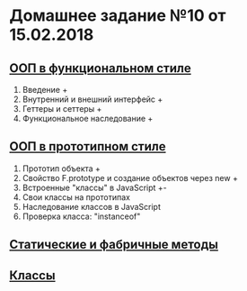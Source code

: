 # Домашнее задание №10 от 15.02.2018

## [ООП в функциональном стиле](https://learn.javascript.ru/oop)
1. Введение +
2. Внутренний и внешний интерфейс +
3. Геттеры и сеттеры +
4. Функциональное наследование +

## [ООП в прототипном стиле](https://learn.javascript.ru/prototypes)
1. Прототип объекта +
2. Свойство F.prototype и создание объектов через new +
3. Встроенные "классы" в JavaScript +-
4. Свои классы на прототипах
5. Наследование классов в JavaScript
6. Проверка класса: "instanceof"

## [Статические и фабричные методы](https://learn.javascript.ru/static-properties-and-methods)

## [Классы](https://learn.javascript.ru/es-class)
